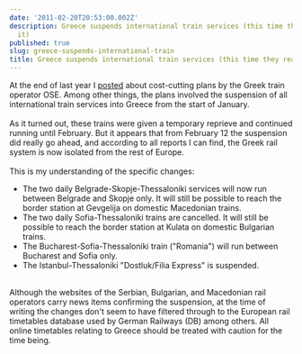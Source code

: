 ```yaml
---
date: '2011-02-20T20:53:00.002Z'
description: Greece suspends international train services (this time they really mean
  it)
published: true
slug: greece-suspends-international-train
title: Greece suspends international train services (this time they really mean it)
---
```


At the end of last year I <a href="http://blog.balkanology.com/2010/12/greece-cuts-train-services-all.html">posted</a> about cost-cutting plans by the Greek train operator OSE. Among other things, the plans involved the suspension of all international train services into Greece from the start of January.<br />
<br />
As it turned out, these trains were given a temporary reprieve and continued running until February. But it appears that from February 12 the suspension did really go ahead, and according to all reports I can find, the Greek rail system is now isolated from the rest of Europe.<br />
<br />
This is my understanding of the specific changes:<br />
- The two daily Belgrade-Skopje-Thessaloniki services will now run between Belgrade and Skopje only. It will still be possible to reach the border station at Gevgelija on domestic Macedonian trains.<br />
- The two daily Sofia-Thessaloniki trains are cancelled. It will still be possible to reach the border station at Kulata on domestic Bulgarian trains.<br />
- The Bucharest-Sofia-Thessaloniki train ("Romania") will run between Bucharest and Sofia only.<br />
- The Istanbul-Thessaloniki "Dostluk/Filia Express" is suspended.<br />
<br />
Although the websites of the Serbian, Bulgarian, and Macedonian rail operators carry news items confirming the suspension, at the time of writing the changes don't seem to have filtered through to the European rail timetables database used by German Railways (DB) among others. All online timetables relating to Greece should be treated with caution for the time being.